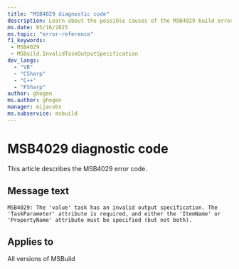 ```yaml
---
title: "MSB4029 diagnostic code"
description: Learn about the possible causes of the MSB4029 build error, and get troubleshooting tips.
ms.date: 05/16/2025
ms.topic: "error-reference"
f1_keywords:
 - MSB4029
 - MSBuild.InvalidTaskOutputSpecification
dev_langs:
  - "VB"
  - "CSharp"
  - "C++"
  - "FSharp"
author: ghogen
ms.author: ghogen
manager: mijacobs
ms.subservice: msbuild
---
```


# MSB4029 diagnostic code

<!-- :::ErrorDefinitionDescription::: -->
<!-- :::editable-content name="introDescription"::: -->
This article describes the MSB4029 error code.
<!-- :::editable-content-end::: -->

## Message text

<!-- :::editable-content name="messageText"::: -->
`MSB4029: The 'value' task has an invalid output specification. The 'TaskParameter' attribute is required, and either the 'ItemName' or 'PropertyName' attribute must be specified (but not both).`
<!-- :::editable-content-end::: -->
<!-- MSB4029: The "{0}" task has an invalid output specification. The "TaskParameter" attribute is required, and either the "ItemName" or "PropertyName" attribute must be specified (but not both). -->

<!-- :::editable-content name="postOutputDescription"::: -->
<!--
{StrBegin="MSB4029: "}LOCALIZATION: "TaskParameter", "ItemName" and "PropertyName" should not be localized.
-->
<!-- :::editable-content-end::: -->
<!-- :::ErrorDefinitionDescription-end::: -->

## Applies to

All versions of MSBuild
